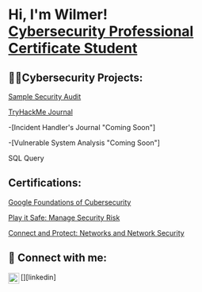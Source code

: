 <h1>Hi, I'm Wilmer! <br/><a href="https://github.com/lopezcybersec">Cybersecurity Professional Certificate Student</a></h1>

<h2>👨‍💻Cybersecurity Projects:</h2>

<a href="https://github.com/lopezcybersec/Botium-Toys-Internal-Security-Audit">Sample Security Audit</a>

<a href="https://docs.google.com/document/d/1M95F5SOVn8MICiYllRm8uZNIScMhpmXmMCmaShcvPF8/edit?usp=sharing">TryHackMe Journal</a>

-[Incident Handler's Journal "Coming Soon"]

-[Vulnerable System Analysis "Coming Soon"]

SQL Query

<h2> Certifications:</h2> 

<a href="https://www.coursera.org/account/accomplishments/certificate/FJQDE3NS1DAI">Google Foundations of Cubersecurity</a> 

<a href="https://www.coursera.org/account/accomplishments/certificate/UL6KZNEV9WJ7">Play it Safe: Manage Security Risk</a> 

<a href="https://www.coursera.org/account/accomplishments/certificate/GWAPWCBA1X06">Connect and Protect: Networks and Network Security</a>

<h2> 🤳 Connect with me:</h2>
[<img align="left" alt="wilmer-lopez| LinkedIn" width="22px" src="https://cdn.jsdelivr.net/npm/simple-icons@v3/icons/linkedin.svg" />][linkedin]

[linkedin]: https://linkedin.com/in/wilmer-lopez-4a7875321/

<!--
**lopezcybersec/lopezcybersec** is a ✨ _special_ ✨ repository because its `README.md` (this file) appears on your GitHub profile.

Here are some ideas to get you started:

- 🔭 I’m currently working on ...
- 🌱 I’m currently learning ...
- 👯 I’m looking to collaborate on ...
- 🤔 I’m looking for help with ...
- 💬 Ask me about ...
- 📫 How to reach me: ...
- 😄 Pronouns: ...
- ⚡ Fun fact: ...
-->
